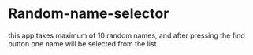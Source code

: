 # Random-name-selector
this app takes maximum of 10 random names, and after pressing the find button one name will be selected from the list
